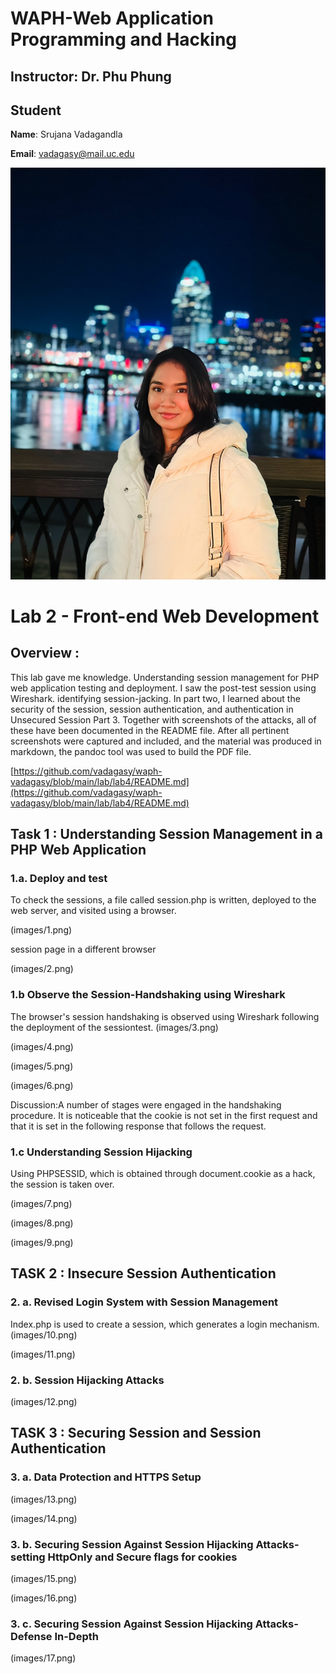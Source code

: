 # WAPH-Web Application Programming and Hacking

## Instructor: Dr. Phu Phung

## Student

**Name**: Srujana Vadagandla

**Email**: vadagasy@mail.uc.edu

![Srujana](images/headshot.jpeg)


# Lab 2 - Front-end Web Development

## Overview : 
This lab gave me knowledge. Understanding session management for PHP web application testing and deployment. I saw the post-test session using Wireshark. identifying session-jacking. In part two, I learned about the security of the session, session authentication, and authentication in Unsecured Session Part 3. Together with screenshots of the attacks, all of these have been documented in the README file. After all pertinent screenshots were captured and included, and the material was produced in markdown, the pandoc tool was used to build the PDF file.




[https://github.com/vadagasy/waph-vadagasy/blob/main/lab/lab4/README.md](https://github.com/vadagasy/waph-vadagasy/blob/main/lab/lab4/README.md)



## Task 1 : Understanding Session Management in a PHP Web Application

### 1.a. Deploy and test

To check the sessions, a file called session.php is written, deployed to the web server, and visited using a browser.

(images/1.png)
 
session page in a different browser

(images/2.png)

### 1.b Observe the Session-Handshaking using Wireshark
The browser's session handshaking is observed using Wireshark following the deployment of the sessiontest.
(images/3.png)

(images/4.png)

(images/5.png)

(images/6.png)

Discussion:A number of stages were engaged in the handshaking procedure. It is noticeable that the cookie is not set in the first request and that it is set in the following response that follows the request.

### 1.c Understanding Session Hijacking
Using PHPSESSID, which is obtained through document.cookie as a hack, the session is taken over.

(images/7.png)

(images/8.png)

(images/9.png)


## TASK 2 : Insecure Session Authentication
###  2. a. Revised Login System with Session Management
Index.php is used to create a session, which generates a login mechanism.
(images/10.png)

(images/11.png)

### 2. b. Session Hijacking Attacks

(images/12.png)

## TASK 3 : Securing Session and Session Authentication
###  3. a. Data Protection and HTTPS Setup

(images/13.png)

(images/14.png)

 ### 3. b. Securing Session Against Session Hijacking Attacks- setting HttpOnly and Secure flags for cookies

(images/15.png)

(images/16.png)

### 3. c. Securing Session Against Session Hijacking Attacks- Defense In-Depth

(images/17.png)
 
